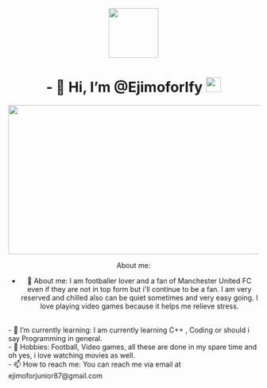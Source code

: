 <div id="header" align="center">
<img src="https://media.giphy.com/media/VZUhn04QSs0AmsHRic/giphy.gif" width="100px"/>
<h1>
- 👋 Hi, I’m @EjimoforIfy
<img src="https://media.giphy.com/media/explore/giphy.gif" width="30px">
</h1>
</div>
<dive align="center">
<img src="https://media.giphy.com/media/explore/giphy.gif" width="6000" height="300"/>
</div>

 About me:

- 👀 About me: I am footballer lover and a fan of Manchester United FC even if they are not in top form but i'll continue to be a fan. I am very reserved and chilled also can be quiet sometimes and very easy going. I love playing video games because it helps me relieve stress.
<br>
- 🌱 I’m currently learning: I am currently learning C++ , Coding or should i say Programming in general.
<br>
- 💞️ Hobbies: Football, Video games, all these are done in my spare time and oh yes, i love watching movies as well.
<br>
- 📫 How to reach me: You can reach me via email at ejimoforjunior87@gmail.com

<!---
EjimoforIfy/EjimoforIfy is a ✨ special ✨ repository because its `README.md` (this file) appears on your GitHub profile.
You can click the Preview link to take a look at your changes.
--->
